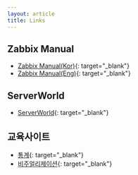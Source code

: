 ```yaml
---
layout: article
title: Links
---
```


## Zabbix Manual

- [Zabbix Manual(Kor)](http://manual.oplab.co.kr/doku.php/start/){: target="_blank"}
- [Zabbix Manual(Eng)](https://www.zabbix.com/documentation/current/manual/){: target="_blank"}

## ServerWorld

- [ServerWorld](https://www.server-world.info/en/){: target="_blank"}

## 교육사이트

- [통계](http://www.estat.me/estat/eStat/){: target="_blank"}
- [비주얼리제이션](https://public.tableau.com/ko-kr/s/){: target="_blank"}
